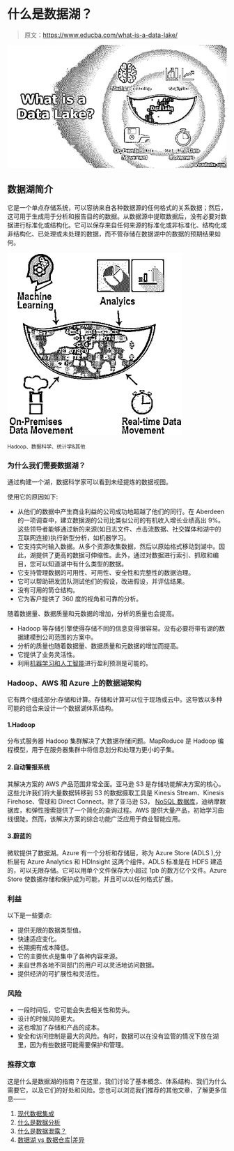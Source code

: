 # 什么是数据湖？

> 原文：<https://www.educba.com/what-is-a-data-lake/>

![what is data lake](img/b2452a76398f1e5615ff3cfe38119602.png)



## 数据湖简介

它是一个单点存储系统，可以容纳来自各种数据源的任何格式的关系数据；然后，这可用于生成用于分析和报告目的的数据。从数据源中提取数据后，没有必要对数据进行标准化或结构化。它可以保存来自任何来源的标准化或非标准化、结构化或非结构化、已处理或未处理的数据，而不管存储在数据湖中的数据的预期结果如何。

![un-relational and relational 1](img/c2a89c393e6c6293112be45983a948f5.png)



<small>Hadoop、数据科学、统计学&其他</small>

### 为什么我们需要数据湖？

通过构建一个湖，数据科学家可以看到未经提炼的数据视图。

使用它的原因如下:

*   从他们的数据中产生商业利益的公司成功地超越了他们的同行。在 Aberdeen 的一项调查中，建立数据湖的公司比类似公司的有机收入增长业绩高出 9%。这些领导者能够通过新的来源(如日志文件、点击流数据、社交媒体和湖中的互联网连接)执行新型分析，如机器学习。
*   它支持实时输入数据。从多个资源收集数据，然后以原始格式移动到湖中。因此，湖提供了更高的数据可伸缩性。此外，通过对数据进行索引、抓取和编目，您可以知道湖中有什么类型的数据。
*   它支持管理数据的可用性、可用性、安全性和完整性的数据治理。
*   它可以帮助研发团队测试他们的假设，改进假设，并评估结果。
*   没有可用的筒仓结构。
*   它为客户提供了 360 度的视角和可靠的分析。

随着数据量、数据质量和元数据的增加，分析的质量也会提高。

*   Hadoop 等存储引擎使得存储不同的信息变得很容易。没有必要将带有湖的数据建模到公司范围的方案中。
*   分析的质量也随着数据量、数据质量和元数据的增加而提高。
*   它提供了业务灵活性。
*   利用[机器学习和人工智能](https://www.educba.com/machine-learning-vs-artificial-intelligence/)进行盈利预测是可能的。

### Hadoop、AWS 和 Azure 上的数据湖架构

它有两个组成部分:存储和计算。存储和计算可以位于现场或云中。这导致以多种可能的组合来设计一个数据湖体系结构。

#### 1.Hadoop

分布式服务器 Hadoop 集群解决了大数据存储问题。MapReduce 是 Hadoop 编程模型，用于在服务器集群中将信息划分和处理为更小的子集。

#### 2.自动警报系统

其解决方案的 AWS 产品范围非常全面。亚马逊 S3 是存储功能解决方案的核心。这些允许我们将大量数据转移到 S3 的数据摄取工具是 Kinesis Stream、Kinesis Firehose、雪球和 Direct Connect。除了亚马逊 S3， [NoSQL 数据库](https://www.educba.com/what-is-nosql-database/)，迪纳摩数据库，和弹性搜索提供了一个简化的查询过程。AWS 提供大量产品，初始学习曲线很陡。然而，该解决方案的综合功能广泛应用于商业智能应用。

#### 3.蔚蓝的

微软提供了数据湖。Azure 有一个分析和存储层，称为 Azure Store (ADLS ),分析层有 Azure Analytics 和 HDInsight 这两个组件。ADLS 标准是在 HDFS 建造的，可以无限存储。它可以用单个文件保存大小超过 1pb 的数万亿个文件。Azure Store 使数据存储和保护成为可能，并且可以以任何格式扩展。

### 利益

以下是一些要点:

*   提供无限的数据类型值。
*   快速适应变化。
*   长期拥有成本降低。
*   它的主要优点是集中了各种内容来源。
*   来自世界各地不同部门的用户可以灵活地访问数据。
*   提供经济的可扩展性和灵活性。

### 风险

*   一段时间后，它可能会失去相关性和势头。
*   设计的时候风险更大。
*   这也增加了存储和产品的成本。
*   安全和访问控制是最大的风险。有时，数据可以在没有监管的情况下放在湖里，因为有些数据可能需要保护和管理。

### 推荐文章

这是什么是数据湖的指南？在这里，我们讨论了基本概念、体系结构、我们为什么需要它，以及它们的好处和风险。您也可以浏览我们推荐的其他文章，了解更多信息——

1.  [现代数据集成](https://www.educba.com/modern-data-integration/)
2.  [什么是数据分析](https://www.educba.com/what-is-data-analytics/)
3.  [什么是数据泄露？](https://www.educba.com/what-is-data-breach/)
4.  [数据湖 vs 数据仓库|差异](https://www.educba.com/data-lake-vs-data-warehouse/)





